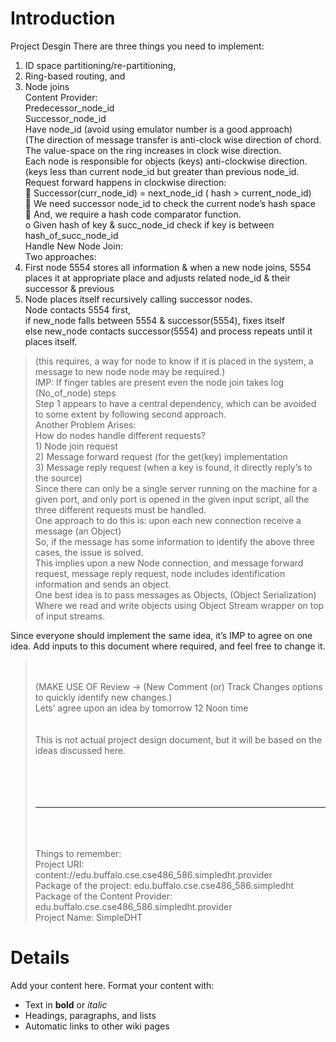 # Introduction #

Project Desgin
There are three things you need to implement: <br>
1) ID space partitioning/re-partitioning, <br>
2) Ring-based routing, and <br>
3) Node joins<br>
Content Provider:<br>
Predecessor_node_id<br>
Successor_node_id<br>
Have node_id (avoid using emulator number is a good approach)<br>
(The direction of message transfer is anti-clock wise direction of chord.<br>
The value-space on the ring increases in clock wise direction.<br>
Each node is responsible for objects (keys)  anti-clockwise direction. (keys less than current node_id but greater than previous node_id.<br>
Request forward happens in clockwise direction:<br>
	Successor(curr_node_id) = next_node_id ( hash > current_node_id)<br>
	We need successor node_id to check the current node’s hash space<br>
	And, we require a hash code comparator function.<br>
o	Given hash of key & succ_node_id check if key is between hash_of_succ_node_id<br>
Handle New Node Join:<br>
Two approaches:<br>
1)	First node 5554 stores all information & when a new node joins, 5554 places it at appropriate place and adjusts related node_id & their successor & previous<br>
2)	Node places itself recursively calling successor nodes.<br>
Node contacts 5554 first, <br>
if new_node  falls between 5554 & successor(5554), fixes itself<br>
else new_node contacts successor(5554) and process repeats until it places itself.<br>
<blockquote>(this requires, a way for node to know if it is placed in the system, a message to new node node may be required.) <br>
IMP: If finger tables are present even the node join takes log (No_of_node) steps <br>
Step 1 appears to have a central dependency, which can be avoided to some extent by following second approach. <br>
Another Problem Arises: <br>
How do nodes handle different requests? <br>
1)	Node join request <br>
2)	Message forward request (for the get(key) implementation <br>
3)	Message reply request (when a key is found, it directly reply’s to the source) <br>
Since there can only be a single server running on the machine for a given port, and only port is opened in the given input script, all the three different requests must be handled. <br>
One approach to do this is: upon each new connection receive a message (an Object) <br>
So, if the message has some information to identify the above three cases, the issue is solved. <br>
This implies upon a new Node connection, and message forward request, message reply request, node includes identification information and sends an object. <br>
One best idea is to pass messages as Objects, (Object Serialization)<br>
Where we read and write objects using Object Stream wrapper on top of input streams. <br></blockquote>

Since everyone should implement the same idea, it’s IMP to agree on one idea. Add inputs to this document where required, and feel free to change it.<br>
<blockquote><br> <br>
(MAKE USE OF Review -> (New Comment (or) Track Changes options to quickly identify new changes.)<br>
Lets’ agree upon an idea by tomorrow 12 Noon time<br>
<br> <br>
This is not actual project design document, but it will be based on the ideas discussed here.<br>
<br> <br> <br>
<br>
<hr><br>
<br>
<br>
Things to remember:  <br>
Project URI:		 <br>	content://edu.buffalo.cse.cse486_586.simpledht.provider <br>
Package of the project:		edu.buffalo.cse.cse486_586.simpledht <br>
Package of the Content Provider:	edu.buffalo.cse.cse486_586.simpledht.provider <br>
Project Name:			SimpleDHT  <br></blockquote>



<h1>Details</h1>

Add your content here.  Format your content with:<br>
<ul><li>Text in <b>bold</b> or <i>italic</i>
</li><li>Headings, paragraphs, and lists<br>
</li><li>Automatic links to other wiki pages